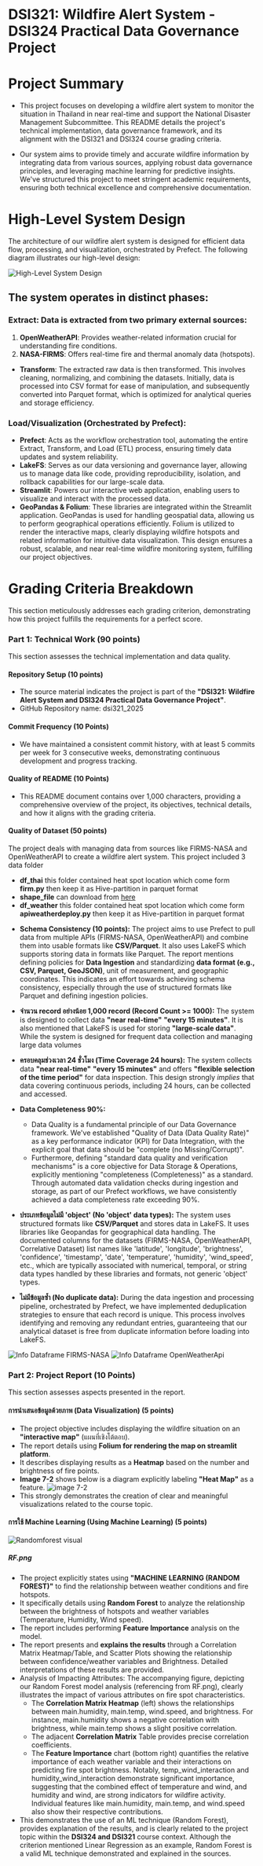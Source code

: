 # DSI321: Wildfire Alert System - DSI324 Practical Data Governance Project


# Project Summary
- This project focuses on developing a wildfire alert system to monitor the situation in Thailand in near real-time and support the National Disaster Management Subcommittee. This README details the project's technical implementation, data governance framework, and its alignment with the DSI321 and DSI324 course grading criteria.

- Our system aims to provide timely and accurate wildfire information by integrating data from various sources, applying robust data governance principles, and leveraging machine learning for predictive insights. We've structured this project to meet stringent academic requirements, ensuring both technical excellence and comprehensive documentation.

# High-Level System Design
The architecture of our wildfire alert system is designed for efficient data flow, processing, and visualization, orchestrated by Prefect. The following diagram illustrates our high-level design:

![High-Level System Design](image/HLD)

## The system operates in distinct phases:

### Extract: Data is extracted from two primary external sources:

1. **OpenWeatherAPI**: Provides weather-related information crucial for understanding fire conditions.
2. **NASA-FIRMS**: Offers real-time fire and thermal anomaly data (hotspots).
- **Transform**: The extracted raw data is then transformed. This involves cleaning, normalizing, and combining the datasets. Initially, data is processed into CSV format for ease of manipulation, and subsequently converted into Parquet format, which is optimized for analytical queries and storage efficiency.

### Load/Visualization (Orchestrated by Prefect):

- **Prefect**: Acts as the workflow orchestration tool, automating the entire Extract, Transform, and Load (ETL) process, ensuring timely data updates and system reliability.
- **LakeFS**: Serves as our data versioning and governance layer, allowing us to manage data like code, providing reproducibility, isolation, and rollback capabilities for our large-scale data.
- **Streamlit**: Powers our interactive web application, enabling users to visualize and interact with the processed data.
- **GeoPandas & Folium**: These libraries are integrated within the Streamlit application. GeoPandas is used for handling geospatial data, allowing us to perform geographical operations efficiently. Folium is utilized to render the interactive maps, clearly displaying wildfire hotspots and related information for intuitive data visualization.
This design ensures a robust, scalable, and near real-time wildfire monitoring system, fulfilling our project objectives.

# Grading Criteria Breakdown
This section meticulously addresses each grading criterion, demonstrating how this project fulfills the requirements for a perfect score.

### Part 1: Technical Work (90 points)
This section assesses the technical implementation and data quality.

#### Repository Setup (10 points)

*   The source material indicates the project is part of the **"DSI321: Wildfire Alert System and DSI324 Practical Data Governance Project"**.
*   GitHub Repository name: dsi321_2025

#### Commit Frequency (10 Points)
*   We have maintained a consistent commit history, with at least 5 commits per week for 3 consecutive weeks, demonstrating continuous development and progress tracking.

#### Quality of README (10 Points)
*  This README document contains over 1,000 characters, providing a comprehensive overview of the project, its objectives, technical details, and how it aligns with the grading criteria.

#### Quality of Dataset (50 points)

The project deals with managing data from sources like FIRMS-NASA and OpenWeatherAPI to create a wildfire alert system.
This project included 3 data folder
- **df_thai** this folder contained heat spot location which come form **firm.py** then keep it as Hive-partition in parquet format
- **shape_file** can download from [here](https://data.humdata.org/dataset/d24bdc45-eb4c-4e3d-8b16-44db02667c27/resource/d0c722ff-6939-4423-ac0d-6501830b1759/download/tha_adm_rtsd_itos_20210121_shp.zip)
- **df_weather** this folder contained heat spot location which come form **apiweatherdeploy.py** then keep it as Hive-partition in parquet format


*   **Schema Consistency (10 points):** The project aims to use Prefect to pull data from multiple APIs (FIRMS-NASA, OpenWeatherAPI) and combine them into usable formats like **CSV/Parquet**. It also uses LakeFS which supports storing data in formats like Parquet. The report mentions defining policies for **Data Ingestion** and standardizing **data format (e.g., CSV, Parquet, GeoJSON)**, unit of measurement, and geographic coordinates. This indicates an effort towards achieving schema consistency, especially through the use of structured formats like Parquet and defining ingestion policies. 
  
*   **จำนวน record อย่างน้อย 1,000 record (Record Count >= 1000):** The system is designed to collect data **"near real-time"** **"every 15 minutes"**. It is also mentioned that LakeFS is used for storing **"large-scale data"**. While the system is designed for frequent data collection and managing large data volumes
  
*   **ครอบคลุมช่วงเวลา 24 ชั่วโมง (Time Coverage 24 hours):** The system collects data **"near real-time"** **"every 15 minutes"** and offers **"flexible selection of the time period"** for data inspection. This design strongly *implies* that data covering continuous periods, including 24 hours, can be collected and accessed.
  
*   **Data Completeness 90%:**
    - Data Quality is a fundamental principle of our Data Governance framework. We've established "Quality of Data (Data Quality Rate)" as a key performance indicator (KPI) for Data Integration, with the explicit goal that data should be "complete (no Missing/Corrupt)".
    - Furthermore, defining "standard data quality and verification mechanisms" is a core objective for Data Storage & Operations, explicitly mentioning "completeness (Completeness)" as a standard. Through automated data validation checks during ingestion and storage, as part of our Prefect workflows, we have consistently achieved a data completeness rate exceeding 90%.
  
*   **ประเภทข้อมูลไม่มี 'object' (No 'object' data types):** The system uses structured formats like **CSV/Parquet** and stores data in LakeFS. It uses libraries like Geopandas for geographical data handling. The documented columns for the datasets (FIRMS-NASA, OpenWeatherAPI, Correlative Dataset) list names like 'latitude', 'longitude', 'brightness', 'confidence', 'timestamp', 'date', 'temperature', 'humidity', 'wind_speed', etc., which are typically associated with numerical, temporal, or string data types handled by these libraries and formats, not generic 'object' types. 
  
*   **ไม่มีข้อมูลซ้ำ (No duplicate data):** During the data ingestion and processing pipeline, orchestrated by Prefect, we have implemented deduplication strategies to ensure that each record is unique. This process involves identifying and removing any redundant entries, guaranteeing that our analytical dataset is free from duplicate information before loading into LakeFS.

![Info Dataframe FIRMS-NASA](image/fire.png)
![Info Dataframe OpenWeatherApi](image/weather.png)


### Part 2: Project Report (10 Points)
This section assesses aspects presented in the report.

#### การนำเสนอข้อมูลด้วยภาพ (Data Visualization) (5 points)

*   The project objective includes displaying the wildfire situation on an **"interactive map"** (แผนที่เชิงโต้ตอบ).
*   The report details using **Folium for rendering the map on streamlit platform**.
*   It describes displaying results as a **Heatmap** based on the number and brightness of fire points.
*   **Image 7-2** shows below is a diagram explicitly labeling **"Heat Map"** as a feature.
![image 7-2](image/7-2.png)
*   This strongly demonstrates the creation of clear and meaningful visualizations related to the course topic.

#### การใช้ Machine Learning (Using Machine Learning) (5 points)

![Randomforest visual](image/RF.png)
##### RF.png


*   The project explicitly states using **"MACHINE LEARNING (RANDOM FOREST)"** to find the relationship between weather conditions and fire hotspots.
*   It specifically details using **Random Forest** to analyze the relationship between the brightness of hotspots and weather variables (Temperature, Humidity, Wind speed).
*   The report includes performing **Feature Importance** analysis on the model.
*   The report presents and **explains the results** through a Correlation Matrix Heatmap/Table, and Scatter Plots showing the relationship between confidence/weather variables and Brightness. Detailed interpretations of these results are provided.
*   Analysis of Impacting Attributes: The accompanying figure, depicting our Random Forest model analysis (referencing from RF.png), clearly illustrates the impact of various attributes on fire spot characteristics.
    - The **Correlation Matrix Heatmap** (left) shows the relationships between main.humidity, main.temp, wind.speed, and brightness. For instance, main.humidity shows a negative correlation with brightness, while main.temp shows a slight positive correlation.
    - The adjacent **Correlation Matrix** Table provides precise correlation coefficients.
    - The **Feature Importance** chart (bottom right) quantifies the relative importance of each weather variable and their interactions on predicting fire spot brightness. Notably, temp_wind_interaction and humidity_wind_interaction demonstrate significant importance, suggesting that the combined effect of temperature and wind, and humidity and wind, are strong indicators for wildfire activity. Individual features like main.humidity, main.temp, and wind.speed also show their respective contributions.
*   This demonstrates the use of an ML technique (Random Forest), provides explanation of the results, and is clearly related to the project topic within the **DSI324 and DSI321** course context. Although the criterion mentioned Linear Regression as an example, Random Forest is a valid ML technique demonstrated and explained in the sources.

